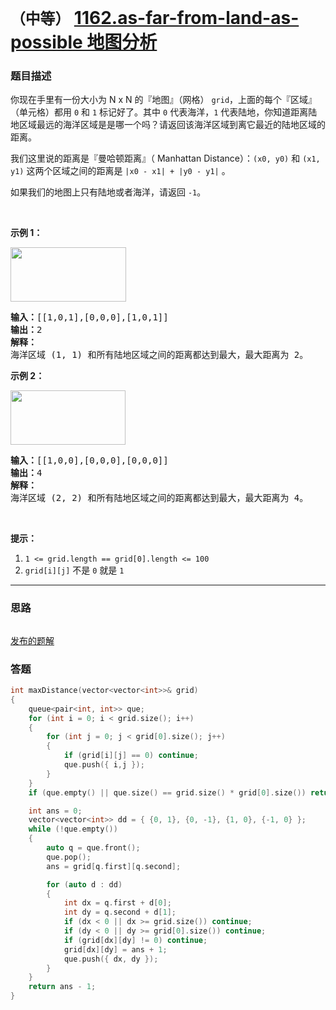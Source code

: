 # `（中等）` [1162.as-far-from-land-as-possible 地图分析](https://leetcode-cn.com/problems/as-far-from-land-as-possible/)

### 题目描述
<p>你现在手里有一份大小为&nbsp;N x N 的『地图』（网格）&nbsp;<code>grid</code>，上面的每个『区域』（单元格）都用&nbsp;<code>0</code>&nbsp;和&nbsp;<code>1</code>&nbsp;标记好了。其中&nbsp;<code>0</code>&nbsp;代表海洋，<code>1</code>&nbsp;代表陆地，你知道距离陆地区域最远的海洋区域是是哪一个吗？请返回该海洋区域到离它最近的陆地区域的距离。</p>

<p>我们这里说的距离是『曼哈顿距离』（&nbsp;Manhattan Distance）：<code>(x0, y0)</code> 和&nbsp;<code>(x1, y1)</code>&nbsp;这两个区域之间的距离是&nbsp;<code>|x0 - x1| + |y0 - y1|</code>&nbsp;。</p>

<p>如果我们的地图上只有陆地或者海洋，请返回&nbsp;<code>-1</code>。</p>

<p>&nbsp;</p>

<p><strong>示例 1：</strong></p>

<p><strong><img style="height: 87px; width: 185px;" src="https://assets.leetcode-cn.com/aliyun-lc-upload/uploads/2019/08/17/1336_ex1.jpeg" alt=""></strong></p>

<pre><strong>输入：</strong>[[1,0,1],[0,0,0],[1,0,1]]
<strong>输出：</strong>2
<strong>解释： </strong>
海洋区域 (1, 1) 和所有陆地区域之间的距离都达到最大，最大距离为 2。
</pre>

<p><strong>示例 2：</strong></p>

<p><strong><img style="height: 87px; width: 184px;" src="https://assets.leetcode-cn.com/aliyun-lc-upload/uploads/2019/08/17/1336_ex2.jpeg" alt=""></strong></p>

<pre><strong>输入：</strong>[[1,0,0],[0,0,0],[0,0,0]]
<strong>输出：</strong>4
<strong>解释： </strong>
海洋区域 (2, 2) 和所有陆地区域之间的距离都达到最大，最大距离为 4。
</pre>

<p>&nbsp;</p>

<p><strong>提示：</strong></p>

<ol>
	<li><code>1 <= grid.length == grid[0].length&nbsp;<= 100</code></li>
	<li><code>grid[i][j]</code>&nbsp;不是&nbsp;<code>0</code>&nbsp;就是&nbsp;<code>1</code></li>
</ol>


---
### 思路
```
```

[发布的题解](https://leetcode-cn.com/problems/as-far-from-land-as-possible/solution/as-far-from-land-as-possible-by-ikaruga/)

### 答题
``` C++
int maxDistance(vector<vector<int>>& grid)
{
    queue<pair<int, int>> que;
    for (int i = 0; i < grid.size(); i++)
    {
        for (int j = 0; j < grid[0].size(); j++)
        {
            if (grid[i][j] == 0) continue;
            que.push({ i,j });
        }
    }
    if (que.empty() || que.size() == grid.size() * grid[0].size()) return -1;

    int ans = 0;
    vector<vector<int>> dd = { {0, 1}, {0, -1}, {1, 0}, {-1, 0} };
    while (!que.empty())
    {
        auto q = que.front();
        que.pop();
        ans = grid[q.first][q.second];

        for (auto d : dd)
        {
            int dx = q.first + d[0];
            int dy = q.second + d[1];
            if (dx < 0 || dx >= grid.size()) continue;
            if (dy < 0 || dy >= grid[0].size()) continue;
            if (grid[dx][dy] != 0) continue;
            grid[dx][dy] = ans + 1;
            que.push({ dx, dy });
        }
    }
    return ans - 1;
}
```




